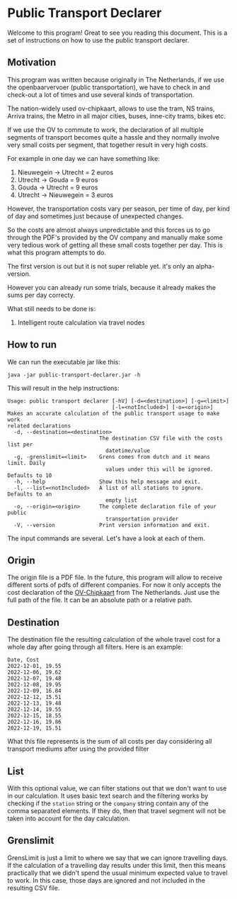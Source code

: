 # Public Transport Declarer

Welcome to this program! Great to see you reading this document. This is a set of instructions on how to use the public
transport declarer.

## Motivation

This program was written because originally in The Netherlands, if we use the openbaarvervoer (public transportation),
we have to check in and check-out a lot of times and use several kinds of transportation.

The nation-widely used ov-chipkaart, allows to use the tram, NS trains, Arriva trains, the Metro in all major cities,
buses, inne-city trams, bikes etc.

If we use the OV to commute to work, the declaration of all multiple segments of transport becomes quite a hassle and
they normally involve very small costs per segment, that together result in very high costs.

For example in one day we can have something like:

1. Nieuwegein -> Utrecht = 2 euros
2. Utrecht -> Gouda = 9 euros
3. Gouda -> Utrecht = 9 euros
4. Utrecht -> Nieuwegein = 3 euros

However, the transportation costs vary per season, per time of day, per kind of day and sometimes just because of
unexpected changes.

So the costs are almost always unpredictable and this forces us to go through the PDF's provided by the OV company and
manually make some very tedious work of getting all these small costs together per day.
This is what this program attempts to do.

The first version is out but it is not super reliable yet. it's only an alpha-version.

However you can already run some trials, because it already makes the sums per day correcty.

What still needs to be done is:

1. Intelligent route calculation via travel nodes

## How to run

We can run the executable jar like this:

```shell
java -jar public-transport-declarer.jar -h
```

This will result in the help instructions:

```shell
Usage: public transport declarer [-hV] [-d=<destination>] [-g=<limit>]
                                 [-l=<notIncluded>] [-o=<origin>]
Makes an accurate calculation of the public transport usage to make work
related declarations
  -d, --destination=<destination>
                             The destination CSV file with the costs list per
                               datetime/value
  -g, -grenslimit=<limit>    Grens comes from dutch and it means limit. Daily
                               values under this will be ignored. Defaults to 10
  -h, --help                 Show this help message and exit.
  -l, --list=<notIncluded>   A list of all stations to ignore. Defaults to an
                               empty list
  -o, --origin=<origin>      The complete declaration file of your public
                               transportation provider
  -V, --version              Print version information and exit.
```

The input commands are several. Let's have a look at each of them.

## Origin

The origin file is a PDF file. In the future, this program will allow to receive different sorts of pdfs of different
companies. For now it only accepts the cost declaration of the [OV-Chipkaart](https://www.ov-chipkaart.nl) from The
Netherlands.
Just use the full path of the file. It can be an absolute path or a relative path.

## Destination

The destination file the resulting calculation of the whole travel cost for a whole day after going through all filters.
Here is an example:

```csv
Date, Cost
2022-12-01, 19.55
2022-12-06, 19.62
2022-12-07, 19.48
2022-12-08, 19.95
2022-12-09, 16.84
2022-12-12, 15.51
2022-12-13, 19.48
2022-12-14, 19.55
2022-12-15, 18.55
2022-12-16, 19.86
2022-12-19, 15.51
```

What this file represents is the sum of all costs per day considering all transport mediums after using the provided
filter

## List

With this optional value, we can filter stations out that we don't want to use in our calculation. It uses basic text
search and the filtering works by checking if the `station` string or the `company` string contain any of the comma
separated elements. If they do, then that travel segment will not be taken into account for the day calculation.

## Grenslimit

GrensLimit is just a limit to where we say that we can ignore travelling days. If the calculation of a travelling day
results under this limit, then this means practically that we didn't spend the usual minimum expected value to travel to
work. In this case, those days are ignored and not included in the resulting CSV file.
 